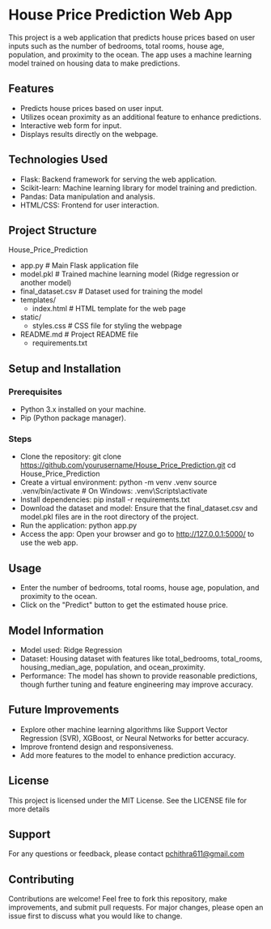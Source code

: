 # House Price Prediction Web App

This project is a web application that predicts house prices based on user inputs such as the number of bedrooms, total rooms, house age, population, and proximity to the ocean. The app uses a machine learning model trained on housing data to make predictions.

## Features

- Predicts house prices based on user input.
- Utilizes ocean proximity as an additional feature to enhance predictions.
- Interactive web form for input.
- Displays results directly on the webpage.

## Technologies Used

- Flask: Backend framework for serving the web application.
- Scikit-learn: Machine learning library for model training and prediction.
- Pandas: Data manipulation and analysis.
- HTML/CSS: Frontend for user interaction.

## Project Structure

House_Price_Prediction
- app.py                   # Main Flask application file
- model.pkl                # Trained machine learning model (Ridge regression or another model)
- final_dataset.csv        # Dataset used for training the model
- templates/
  - index.html             # HTML template for the web page
- static/
  - styles.css             # CSS file for styling the webpage
- README.md                # Project README file
  - requirements.txt          

## Setup and Installation

### Prerequisites

- Python 3.x installed on your machine.
- Pip (Python package manager).

### Steps

- Clone the repository:
  git clone https://github.com/yourusername/House_Price_Prediction.git
cd House_Price_Prediction
- Create a virtual environment:
  python -m venv .venv
source .venv/bin/activate  # On Windows: .venv\Scripts\activate
- Install dependencies:
  pip install -r requirements.txt
- Download the dataset and model:
  Ensure that the final_dataset.csv and model.pkl files are in the root directory of the project.
- Run the application:
  python app.py
- Access the app:
  Open your browser and go to http://127.0.0.1:5000/ to use the web app.

## Usage
  
- Enter the number of bedrooms, total rooms, house age, population, and proximity to the ocean.
- Click on the "Predict" button to get the estimated house price.

## Model Information

- Model used: Ridge Regression
- Dataset: Housing dataset with features like total_bedrooms, total_rooms, housing_median_age, 
  population, and ocean_proximity.
- Performance: The model has shown to provide reasonable predictions, though further tuning and 
  feature engineering may improve accuracy.

## Future Improvements
  
- Explore other machine learning algorithms like Support Vector Regression (SVR), XGBoost, or 
  Neural Networks for better accuracy.
- Improve frontend design and responsiveness.
- Add more features to the model to enhance prediction accuracy.

## License

This project is licensed under the MIT License. See the LICENSE file for more details

## Support

For any questions or feedback, please contact pchithra611@gmail.com

## Contributing

Contributions are welcome! Feel free to fork this repository, make improvements, and submit pull requests. For major changes, please open an issue first to discuss what you would like to change.
